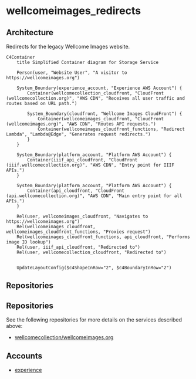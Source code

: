 # wellcomeimages_redirects

## Architecture

Redirects for the legacy Wellcome Images website.

```mermaid
C4Container
    title Simplified Container diagram for Storage Service

    Person(user, "Website User", "A visitor to https://wellcomeimages.org")

    System_Boundary(experience_account, "Experience AWS Account") {
        Container(wellcomecollection_cloudfront, "CloudFront (wellcomecollection.org)", "AWS CDN", "Receives all user traffic and routes based on URL path.")

        System_Boundary(cloudfront, "Wellcome Images CloudFront") {
            Container(wellcomeimages_cloudfront, "CloudFront (wellcomeimages.org)", "AWS CDN", "Routes API requests.")
            Container(wellcomeimages_cloudfront_functions, "Redirect Lambda", "Lambda@Edge", "Generates request redirects.")
        }
    }

    System_Boundary(platform_account, "Platform AWS Account") {
        Container(iiif_api_cloudfront, "CloudFront (iiif.wellcomecollection.org)", "AWS CDN", "Entry point for IIIF APIs.")
    }

    System_Boundary(platform_account, "Platform AWS Account") {
        Container(api_cloudfront, "CloudFront (api.wellcomecollection.org)", "AWS CDN", "Main entry point for all APIs.")
    }

    Rel(user, wellcomeimages_cloudfront, "Navigates to https://wellcomeimages.org")
    Rel(wellcomeimages_cloudfront, wellcomeimages_cloudfront_functions, "Proxies request")
    Rel(wellcomeimages_cloudfront_functions, api_cloudfront, "Performs image ID lookup")
    Rel(user, iiif_api_cloudfront, "Redirected to")
    Rel(user, wellcomecollection_cloudfront, "Redirected to")


    UpdateLayoutConfig($c4ShapeInRow="2", $c4BoundaryInRow="2")
```

## Repositories

## Repositories

See the following repositories for more details on the services described above:

- [wellcomecollection/wellcomeimages.org](https://github.com/wellcomecollection/wellcomeimages.org)

## Accounts

- [experience](../../aws_accounts.md#experience)